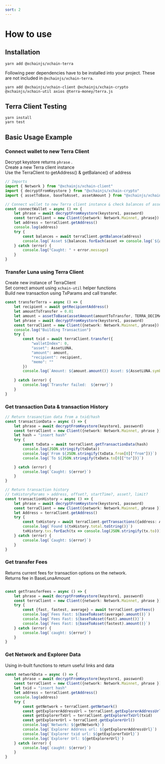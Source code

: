 ```yaml
---
sort: 2
---
```


# How to use

## Installation

```
yarn add @xchainjs/xchain-terra
```

Following peer dependencies have to be installed into your project. These are not included in `@xchainjs/xchain-terra`.

```
yarn add @xchainjs/xchain-client @xchainjs/xchain-crypto @xchainjs/xchain-util axios @terra-money/terra.js
```

## Terra Client Testing

```
yarn install
yarn test
```

## Basic Usage Example 

### Connect wallet to new Terra Client

Decrypt keystore returns `phrase` .\
Create a new Terra client instance\
Use the TerraClient to getAddress() & getBalance() of address

```ts
// Imports 
import { Network } from "@xchainjs/xchain-client"
import { decryptFromKeystore } from "@xchainjs/xchain-crypto"
import { assetToBase, baseToAsset, assetAmount } from "@xchainjs/xchain-util"

// Connect wallet to new Terra client instance & check balances of assets 
const connectWallet = async () => {
    let phrase = await decryptFromKeystore(keystore1, password)
    const terraClient = new Client({network: Network.Mainnet, phrase})
    let address = terraClient.getAddress()
    console.log(address)
    try {
        const balances = await terraClient.getBalance(address)
        console.log(`Asset ${balances.forEach(asset => console.log(`${asset.asset.symbol}, ${(baseToAsset(asset.amount).amount())}`))}`)
    } catch (error) {
        console.log("Caught: " + error.message)
    }
}

```

### Transfer Luna using Terra Client

Create new instance of TerraClient\
Set correct amount using `xchain-util` helper functions\
Build new transaction using TxParams and call transfer.

```ts
const transferTerra = async () => {
    let recipient = await getRecipientAddress() 
    let amountToTransfer = 0.01
    let amount = assetToBase(assetAmount(amountToTransfer, TERRA_DECIMAL))
    let phrase = await decryptFromKeystore(keystore1, password)
    const terraClient = new Client({network: Network.Mainnet, phrase})
    console.log("Building Transaction")
    try {
        const txid = await terraClient.transfer({
            "walletIndex": 0,
            "asset": AssetLUNA,
            "amount": amount,
            "recipient": recipient,
            "memo": ""
        })
        console.log(`Amount: ${amount.amount()} Asset: ${AssetLUNA.symbol} TransactionId: ${txid} `)
        
    } catch (error) {
        console.log(`Transfer failed:  ${error}`)
    }
}

```

### Get transaction Data & transaction History 

```ts
// Return trasanction data from a txid/hash
const transactionData = async () => {
    let phrase = await decryptFromKeystore(keystore1, password)
    const terraClient = new Client({network: Network.Mainnet, phrase })
    let hash = "insert hash"
    try {
        const txData = await terraClient.getTransactionData(hash)
        console.log(JSON.stringify(txData))
        console.log(`From ${JSON.stringify(txData.from[0]["from"])}`)
        console.log(`To ${JSON.stringify(txData.to[0]["to"])}`)

    } catch (error) {
        console.log(`Caught: ${error}`)
    }
}

// Return transaction history
// txHistoryParams > address, offset?, startTime?, asset?, limit? 
const transactionHistory = async () => {
    let phrase = await decryptFromKeystore(keystore1, password)
    const terraClient = new Client({network: Network.Mainnet, phrase })
    let Address = terraClient.getAddress()
    try {
        const txHistory = await terraClient.getTransactions({address: Address})
        console.log(`Found ${txHistory.total.toString()}`)
        txHistory.txs.forEach(tx => console.log(JSON.stringify(tx.to)))
    } catch (error) {
        console.log(`Caught: ${error}`)
    }
}

```

### Get transfer Fees

Returns current fees for transaction options on the network.\
Returns fee in BaseLunaAmount

```ts

const getTransferFees = async () => {
    let phrase = await decryptFromKeystore(keystore1, password)
    const terraClient = new Client({network: Network.Mainnet, phrase })
    try {
        const {fast, fastest, average} = await terraClient.getFees()
        console.log(`Fees Fast: ${baseToAsset(average).amount()}`)
        console.log(`Fees Fast: ${baseToAsset(fast).amount()}`)
        console.log(`Fees Fast: ${baseToAsset(fastest).amount()}`)
    } catch (error) {
        console.log(`caught: ${error}`)
    }
}

```

### Get Network and Explorer Data 

Using in-built functions to return useful links and data

```ts
const networkData = async () => {
    let phrase = await decryptFromKeystore(keystore1, password)
    const terraClient = new Client({network: Network.Mainnet, phrase })
    let txid = "insert hash"
    let address = terraClient.getAddress()
    console.log(address)
    try {
        const getNetwork = terraClient.getNetwork()
        const getExplorerAddressUrl = terraClient.getExplorerAddressUrl(address)
        const getExplorerTxUrl = terraClient.getExplorerTxUrl(txid)
        const getExplorerUrl = terraClient.getExplorerUrl()
        console.log(`Network: ${getNetwork}`)
        console.log(`Explorer Address url: ${getExplorerAddressUrl}`)
        console.log(`Explorer txid url: ${getExplorerTxUrl}`)
        console.log(`Explorer Url: ${getExplorerUrl}`)
    } catch (error) {
        console.log(`caught: ${error}`)
    }
}

```